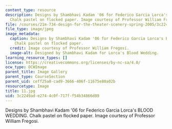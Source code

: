 ```yaml
---
content_type: resource
description: Designs by Shambhavi Kadam '06 for Federico Garcia Lorca's BLOOD WEDDING.
  Chalk pastel on flocked paper. Image courtesy of Professor William Fregosi.
file: /courses/21m-734-design-for-the-theater-scenery-spring-2005/3c2249ade2744c0f717ff54b34866d09_11.jpg
file_type: image/jpeg
image_metadata:
  caption: Designs by Shambhavi Kadam '06 for Federico Garcia Lorca's BLOOD WEDDING.
    Chalk pastel on flocked paper.
  credit: Image courtesy of Professor William Fregosi.
  image-alt: Designed by Shambhavi Kadam for Lorca's Blood Wedding.
learning_resource_types: []
license: https://creativecommons.org/licenses/by-nc-sa/4.0/
ocw_type: OCWImage
parent_title: Image Gallery
parent_type: CourseSection
parent_uid: ceff25a8-cad9-3666-406f-11675e80a02b
resourcetype: Image
title: 11.jpg
uid: 3c2249ad-e274-4c0f-717f-f54b34866d09
---
```

Designs by Shambhavi Kadam '06 for Federico Garcia Lorca's BLOOD WEDDING. Chalk pastel on flocked paper. Image courtesy of Professor William Fregosi.
